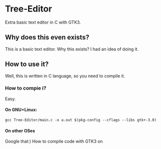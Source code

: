 # Tree-Editor
Extra basic text editor in C with GTK3.

## Why does this even exists?
This is a basic text editor. Why this exists? I had an idea of doing it.

## How to use it?
Well, this is written in C language, so you need to compile it.

### How to compie i?
Easy. 
#### On GNU+Linux:
`gcc Tree-Editor/main.c -o a.out $(pkg-config --cflags --libs gtk+-3.0)`

#### On other OSes 
Google that:) How to compile code with GTK3 on <your-os> 
